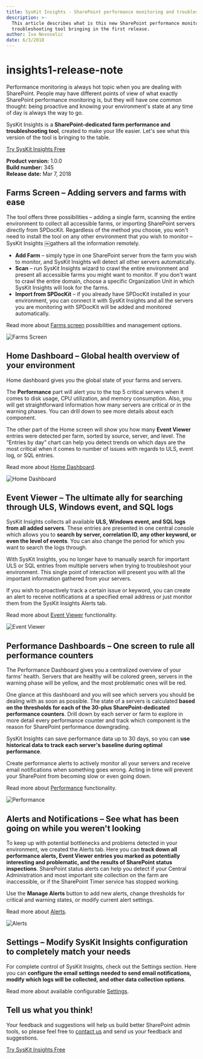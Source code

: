 ```yaml
---
title: SysKit Insights - SharePoint performance monitoring and troubleshooting
description: >-
  This article describes what is this new SharePoint performance monitoring and
  troubleshooting tool bringing in the first release.
author: Iva Novoselic
date: 6/3/2018
---
```


# insights1-release-note

Performance monitoring is always hot topic when you are dealing with SharePoint. People may have different points of view of what exactly SharePoint performance monitoring is, but they will have one common thought: being proactive and knowing your environment's state at any time of day is always the way to go.

SysKit Insights is a **SharePoint-dedicated farm performance and troubleshooting tool**, created to make your life easier. Let's see what this version of the tool is bringing to the table.

[Try SysKit Insights Free](https://www.syskit.com/products/insights/download/)

**Product version:** 1.0.0  
**Build number:** 345  
**Release date:** Mar 7, 2018

## Farms Screen – Adding servers and farms with ease

The tool offers three possibilities – adding a single farm, scanning the entire environment to collect all accessible farms, or importing SharePoint servers directly from SPDocKit. Regardless of the method you choose, you won't need to install the tool on any other environment that you wish to monitor – SysKit Insights ￼gathers all the information remotely.

* **Add Farm** – simply type in one SharePoint server from the farm you wish to monitor, and SysKit Insights will detect all other servers automatically.
* **Scan** – run SysKit Insights wizard to crawl the entire environment and present all accessible farms you might want to monitor. If you don't want to crawl the entire domain, choose a specific Organization Unit in which SysKit Insights will look for the farms. 
* **Import from SPDocKit** – if you already have SPDocKit installed in your environment, you can connect it with SysKit Insights and all the servers you are monitoring with SPDocKit will be added and monitored automatically.

Read more about [Farms screen](insights1-release-note.md#internal/get-to-know-insights/farms-screen) possibilities and management options.

![Farms Screen](https://github.com/SysKitTeam/docs-insights/tree/e279e7cb077284447b4d0daa2f424e96e445e262/product-updates/#img/farms.png)

## Home Dashboard – Global health overview of your environment

Home dashboard gives you the global state of your farms and servers.

The **Performance** part will alert you to the top 5 critical servers when it comes to disk usage, CPU utilization, and memory consumption. Also, you will get straightforward information how many servers are critical or in the warning phases. You can drill down to see more details about each component.

The other part of the Home screen will show you how many **Event Viewer** entries were detected per farm, sorted by source, server, and level. The “Entries by day” chart can help you detect trends on which days are the most critical when it comes to number of issues with regards to ULS, event log, or SQL entries.

Read more about [Home Dashboard](insights1-release-note.md#internal/get-to-know-insights/insights-home).

![Home Dashboard](https://github.com/SysKitTeam/docs-insights/tree/e279e7cb077284447b4d0daa2f424e96e445e262/product-updates/#img/home.png)

## Event Viewer – The ultimate ally for searching through ULS, Windows event, and SQL logs

SysKit Insights collects all available **ULS, Windows event, and SQL logs from all added servers**. These entries are presented in one central console which allows you to **search by server, correlation ID, any other keyword, or even the level of events**. You can also change the period for which you want to search the logs through.

With SysKit Insights, you no longer have to manually search for important ULS or SQL entries from multiple servers when trying to troubleshoot your environment. This single point of interaction will present you with all the important information gathered from your servers.

If you wish to proactively track a certain issue or keyword, you can create an alert to receive notifications at a specified email address or just monitor them from the SysKit Insights Alerts tab.

Read more about [Event Viewer](insights1-release-note.md#internal/get-to-know-insights/event-viewer) functionality.

![Event Viewer](https://github.com/SysKitTeam/docs-insights/tree/e279e7cb077284447b4d0daa2f424e96e445e262/product-updates/#img/event-viewer-screen.png)

## Performance Dashboards – One screen to rule all performance counters

The Performance Dashboard gives you a centralized overview of your farms’ health. Servers that are healthy will be colored green, servers in the warning phase will be yellow, and the most problematic ones will be red.

One glance at this dashboard and you will see which servers you should be dealing with as soon as possible. The state of a servers is calculated **based on the thresholds for each of the 30-plus SharePoint-dedicated performance counters**. Drill down by each server or farm to explore in more detail every performance counter and track which component is the reason for SharePoint performance downgrading.

SysKit Insights can save performance data up to 30 days, so you can **use historical data to track each server's baseline during optimal performance**.

Create performance alerts to actively monitor all your servers and receive email notifications when something goes wrong. Acting in time will prevent your SharePoint from becoming slow or even going down.

Read more about [Performance](insights1-release-note.md#internal/get-to-know-insights/performance-screen) functionality.

![Performance](https://github.com/SysKitTeam/docs-insights/tree/e279e7cb077284447b4d0daa2f424e96e445e262/product-updates/#img/performance.png)

## Alerts and Notifications – See what has been going on while you weren't looking

To keep up with potential bottlenecks and problems detected in your environment, we created the Alerts tab. Here you can **track down all performance alerts, Event Viewer entries you marked as potentially interesting and problematic, and the results of SharePoint status inspections**. SharePoint status alerts can help you detect if your Central Administration and most important site collection on the farm are inaccessible, or if the SharePoint Timer service has stopped working.

Use the **Manage Alerts** button to add new alerts, change thresholds for critical and warning states, or modify current alert settings.

Read more about [Alerts](insights1-release-note.md#internal/get-to-know-insights/insights-alerts).

![Alerts](https://github.com/SysKitTeam/docs-insights/tree/e279e7cb077284447b4d0daa2f424e96e445e262/product-updates/#img/alerts.png)

## Settings – Modify SysKit Insights configuration to completely match your needs

For complete control of SysKit Insights, check out the Settings section. Here you can **configure the email settings needed to send email notifications, modify which logs will be collected, and other data collection options**.

Read more about available configurable [Settings](insights1-release-note.md#internal/how-to/customize-settings).

## Tell us what you think!

Your feedback and suggestions will help us build better SharePoint admin tools, so please feel free to [contact us](https://www.syskit.com/company/contact-us/) and send us your feedback and suggestions.

[Try SysKit Insights Free](https://www.syskit.com/products/insights/download/)

